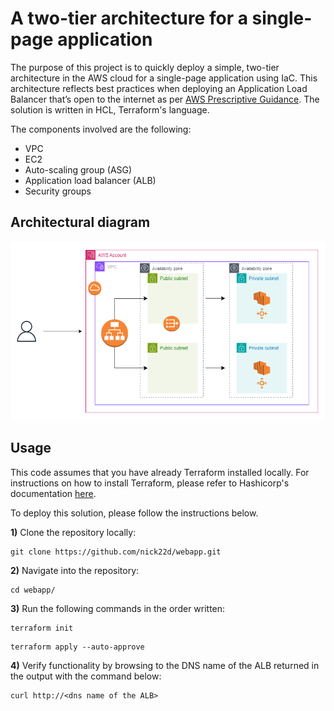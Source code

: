 # A two-tier architecture for a single-page application

The purpose of this project is to quickly deploy a simple, two-tier architecture in the AWS cloud for a single-page application using IaC. This architecture reflects best practices when deploying an Application Load Balancer that’s open to the internet as per [AWS Prescriptive Guidance](https://docs.aws.amazon.com/prescriptive-guidance/latest/load-balancer-stickiness/subnets-routing.html). The solution is written in HCL, Terraform's language.

The components involved are the following:

* VPC
* EC2
* Auto-scaling group (ASG)
* Application load balancer (ALB)
* Security groups

## Architectural diagram
![Diagram](images/diagram.png)


## Usage
This code assumes that you have already Terraform installed locally. For instructions on how to install Terraform, please refer to Hashicorp's documentation [here](https://developer.hashicorp.com/terraform/install).

To deploy this solution, please follow the instructions below.
  
**1)** Clone the repository locally:

```
git clone https://github.com/nick22d/webapp.git
```

**2)** Navigate into the repository:

```
cd webapp/
```

**3)** Run the following commands in the order written:

```
terraform init
```

```
terraform apply --auto-approve
```

**4)** Verify functionality by browsing to the DNS name of the ALB returned in the output with the command below:

```
curl http://<dns name of the ALB>
```  
